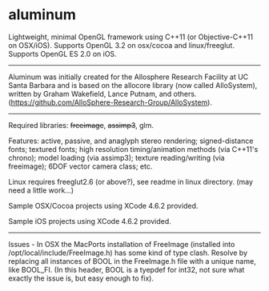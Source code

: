 aluminum
========

Lightweight, minimal OpenGL framework using C++11 (or Objective-C++11 on OSX/iOS). Supports OpenGL 3.2 on osx/cocoa and linux/freeglut. Supports OpenGL ES 2.0 on iOS.

***

Aluminum was initially created for the Allosphere Research Facility at UC Santa Barbara and is based on the allocore library (now called AlloSystem), written by Graham Wakefield, Lance Putnam, and others. (https://github.com/AlloSphere-Research-Group/AlloSystem). 

*** 

Required libraries: ~~freeimage~~, ~~assimp3~~, glm.

Features: active, passive, and anaglyph stereo rendering; signed-distance fonts; textured fonts; high resolution timing/animation methods (via C++11's chrono); model loading (via assimp3); texture reading/writing (via freeimage); 6DOF vector camera class; etc. 

Linux requires freeglut2.6 (or above?), see readme in linux directory. (may need a little work...)

Sample OSX/Cocoa projects using XCode 4.6.2 provided.

Sample iOS projects using XCode 4.6.2 provided.

***

Issues - In OSX the MacPorts installation of FreeImage (installed into /opt/local/include/FreeImage.h) has some kind of type clash. Resolve by replacing all instances of BOOL in the FreeImage.h file with a unique name, like BOOL_FI. (In this header, BOOL is a tyepdef for int32, not sure what exactly the issue is, but easy enough to fix).


